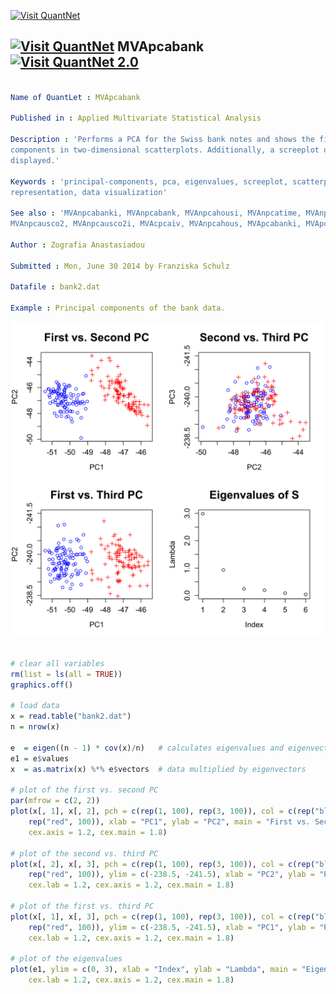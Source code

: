 
[<img src="https://github.com/QuantLet/Styleguide-and-Validation-procedure/blob/master/pictures/banner.png" alt="Visit QuantNet">](http://quantlet.de/index.php?p=info)

## [<img src="https://github.com/QuantLet/Styleguide-and-Validation-procedure/blob/master/pictures/qloqo.png" alt="Visit QuantNet">](http://quantlet.de/) **MVApcabank** [<img src="https://github.com/QuantLet/Styleguide-and-Validation-procedure/blob/master/pictures/QN2.png" width="60" alt="Visit QuantNet 2.0">](http://quantlet.de/d3/ia)

```yaml

Name of QuantLet : MVApcabank

Published in : Applied Multivariate Statistical Analysis

Description : 'Performs a PCA for the Swiss bank notes and shows the first three principal
components in two-dimensional scatterplots. Additionally, a screeplot of the eigenvalues is
displayed.'

Keywords : 'principal-components, pca, eigenvalues, screeplot, scatterplot, plot, graphical
representation, data visualization'

See also : 'MVAnpcabanki, MVAnpcabank, MVAnpcahousi, MVAnpcatime, MVAnpcafood, MVAnpcausco,
MVAnpcausco2, MVAnpcausco2i, MVAcpcaiv, MVAnpcahous, MVApcabanki, MVApcabankr, MVApcasimu'

Author : Zografia Anastasiadou

Submitted : Mon, June 30 2014 by Franziska Schulz

Datafile : bank2.dat

Example : Principal components of the bank data.

```

![Picture1](MVApcabank-1.png)


```r

# clear all variables
rm(list = ls(all = TRUE))
graphics.off()

# load data
x = read.table("bank2.dat")
n = nrow(x)

e  = eigen((n - 1) * cov(x)/n)   # calculates eigenvalues and eigenvectors and sorts them by size
e1 = e$values
x  = as.matrix(x) %*% e$vectors  # data multiplied by eigenvectors

# plot of the first vs. second PC
par(mfrow = c(2, 2))
plot(x[, 1], x[, 2], pch = c(rep(1, 100), rep(3, 100)), col = c(rep("blue", 100), 
    rep("red", 100)), xlab = "PC1", ylab = "PC2", main = "First vs. Second PC", cex.lab = 1.2, 
    cex.axis = 1.2, cex.main = 1.8)

# plot of the second vs. third PC
plot(x[, 2], x[, 3], pch = c(rep(1, 100), rep(3, 100)), col = c(rep("blue", 100), 
    rep("red", 100)), ylim = c(-238.5, -241.5), xlab = "PC2", ylab = "PC3", main = "Second vs. Third PC", 
    cex.lab = 1.2, cex.axis = 1.2, cex.main = 1.8)

# plot of the first vs. third PC
plot(x[, 1], x[, 3], pch = c(rep(1, 100), rep(3, 100)), col = c(rep("blue", 100), 
    rep("red", 100)), ylim = c(-238.5, -241.5), xlab = "PC1", ylab = "PC2", main = "First vs. Third PC", 
    cex.lab = 1.2, cex.axis = 1.2, cex.main = 1.8)

# plot of the eigenvalues
plot(e1, ylim = c(0, 3), xlab = "Index", ylab = "Lambda", main = "Eigenvalues of S", 
    cex.lab = 1.2, cex.axis = 1.2, cex.main = 1.8) 

```
